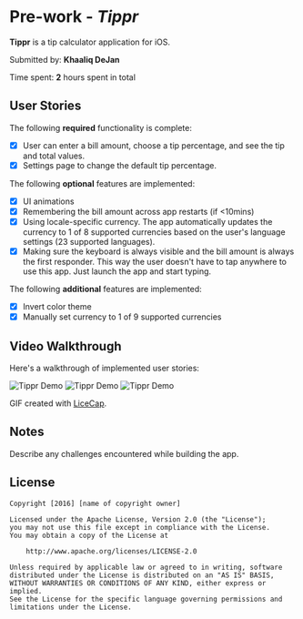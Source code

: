 # Pre-work - *Tippr*

**Tippr** is a tip calculator application for iOS.

Submitted by: **Khaaliq DeJan**

Time spent: **2** hours spent in total

## User Stories

The following **required** functionality is complete:

* [x] User can enter a bill amount, choose a tip percentage, and see the tip and total values.
* [x] Settings page to change the default tip percentage.

The following **optional** features are implemented:
* [x] UI animations
* [x] Remembering the bill amount across app restarts (if <10mins)
* [x] Using locale-specific currency. The app automatically updates the currency to 1 of 8 supported currencies based on the user's language settings (23 supported languages). 
* [x] Making sure the keyboard is always visible and the bill amount is always the first responder. This way the user doesn't have to tap anywhere to use this app. Just launch the app and start typing.

The following **additional** features are implemented:

- [x] Invert color theme
- [x] Manually set currency to 1 of 9 supported currencies

## Video Walkthrough 

Here's a walkthrough of implemented user stories:

<img src='http://i.imgur.com/toyxKbE.gif' title='Tippr Demo' width='' alt='Tippr Demo' />

<img src='http://i.imgur.com/SWu4V4f.gif' title='Tippr Demo' width='' alt='Tippr Demo' />

<img src='http://i.imgur.com/RwVIhWx.gif' title='Tippr Demo' width='' alt='Tippr Demo' />

GIF created with [LiceCap](http://www.cockos.com/licecap/).

## Notes

Describe any challenges encountered while building the app.

## License

    Copyright [2016] [name of copyright owner]

    Licensed under the Apache License, Version 2.0 (the "License");
    you may not use this file except in compliance with the License.
    You may obtain a copy of the License at

        http://www.apache.org/licenses/LICENSE-2.0

    Unless required by applicable law or agreed to in writing, software
    distributed under the License is distributed on an "AS IS" BASIS,
    WITHOUT WARRANTIES OR CONDITIONS OF ANY KIND, either express or implied.
    See the License for the specific language governing permissions and
    limitations under the License.
